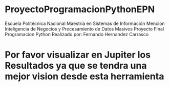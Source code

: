 # ProyectoProgramacionPythonEPN
Escuela Politécnica Nacional 
Maestría en Sistemas de Información 
Mencion Inteligencia de Negocios y Procesamiento de Datos Masivos
Proyecto Final Programacion Python
Realizado por: Fernando Hernandez Carrasco
# Por favor visualizar en Jupiter los Resultados ya que se tendra una mejor vision desde esta herramienta
